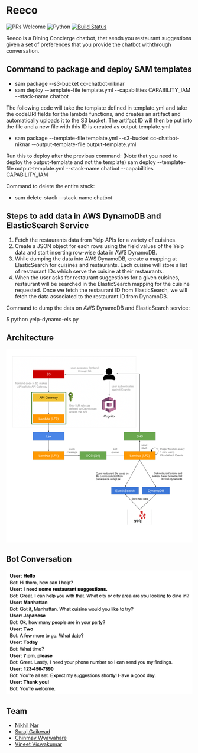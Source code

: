 # Reeco

![PRs Welcome](https://img.shields.io/badge/PRs-welcome-brightgreen) ![Python](https://upload.wikimedia.org/wikipedia/commons/3/34/Blue_Python_3.6_Shield_Badge.svg)
[![Build Status](https://travis-ci.org/usgs/nwisweb-tableau-data-connector.svg?branch=master)](https://travis-ci.org/usgs/nwisweb-tableau-data-connector)

Reeco is a  Dining Concierge chatbot, that sends you restaurant suggestions given a set of preferences that you provide the chatbot withthrough conversation.

##  Command to package and deploy SAM templates
- sam package --s3-bucket cc-chatbot-niknar
- sam deploy --template-file template.yml --capabilities CAPABILITY_IAM --stack-name chatbot

The following code will take the template defined in template.yml and take the codeURI fields for the lambda functions, and creates an artifact and automatically
uploads it to the S3 bucket. The artifact ID will then be put into the file and a new file with this ID is created as output-template.yml
- sam package --template-file template.yml --s3-bucket cc-chatbot-niknar --output-template-file output-template.yml

Run this to deploy after the previous command: (Note that you need to deploy the output-template and not the template)
sam deploy --template-file output-template.yml --stack-name chatbot --capabilities CAPABILITY_IAM

Command to delete the entire stack:
- sam delete-stack --stack-name chatbot

## Steps to add data in AWS DynamoDB and ElasticSearch Service

1. Fetch the restaurants data from Yelp APIs for a variety of cuisines.
2. Create a JSON object for each rows using the field values of the Yelp data and start inserting row-wise data in AWS DynamoDB.
3. While dumping the data into AWS DynamoDB, create a mapping at ElasticSearch for cuisines and restaurants. Each cuisine will store a list of restaurant IDs which serve the cuisine at their restaurants. 
4. When the user asks for restaurant suggestions for a given cuisines, restaurant will be searched in the ElasticSearch mapping for the cuisine requested. Once we fetch the restaurant ID from ElasticSearch, we will fetch the data associated to the restaurant ID from DynamoDB.

Command to dump the data on AWS DynamoDB and ElasticSearch service:

$ python yelp-dynamo-els.py

## Architecture

![Reeco Architecture](https://github.com/NikhilNar/Chatbot/blob/master/views/images/architecture.png)

## Bot Conversation

![Reeco Conversation](https://github.com/NikhilNar/Chatbot/blob/master/views/images/conversation.png)

## Team

* [Nikhil Nar](https://github.com/NikhilNar)
* [Suraj Gaikwad](https://github.com/surajgovardhangaikwad)
* [Chinmay Wyawahare](https://github.com/gandalf1819)
* [Vineet Viswakumar](https://github.com/vineet247)

